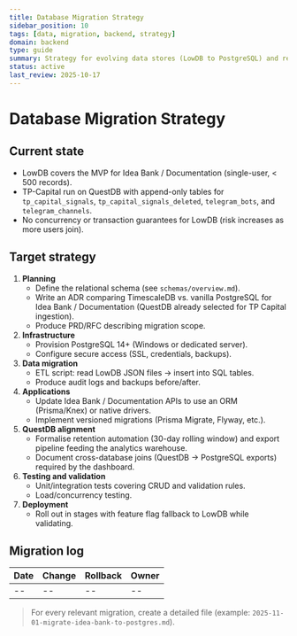 ```yaml
---
title: Database Migration Strategy
sidebar_position: 10
tags: [data, migration, backend, strategy]
domain: backend
type: guide
summary: Strategy for evolving data stores (LowDB to PostgreSQL) and recording changes
status: active
last_review: 2025-10-17
---
```


# Database Migration Strategy

## Current state

- LowDB covers the MVP for Idea Bank / Documentation (single-user, < 500 records).
- TP-Capital run on QuestDB with append-only tables for `tp_capital_signals`, `tp_capital_signals_deleted`, `telegram_bots`, and `telegram_channels`.
- No concurrency or transaction guarantees for LowDB (risk increases as more users join).

## Target strategy

1. **Planning**
   - Define the relational schema (see `schemas/overview.md`).
   - Write an ADR comparing TimescaleDB vs. vanilla PostgreSQL for Idea Bank / Documentation (QuestDB already selected for TP Capital ingestion).
   - Produce PRD/RFC describing migration scope.
2. **Infrastructure**
   - Provision PostgreSQL 14+ (Windows or dedicated server).
   - Configure secure access (SSL, credentials, backups).
3. **Data migration**
   - ETL script: read LowDB JSON files -> insert into SQL tables.
   - Produce audit logs and backups before/after.
4. **Applications**
   - Update Idea Bank / Documentation APIs to use an ORM (Prisma/Knex) or native drivers.
   - Implement versioned migrations (Prisma Migrate, Flyway, etc.).
5. **QuestDB alignment**
   - Formalise retention automation (30-day rolling window) and export pipeline feeding the analytics warehouse.
   - Document cross-database joins (QuestDB → PostgreSQL exports) required by the dashboard.
6. **Testing and validation**
   - Unit/integration tests covering CRUD and validation rules.
   - Load/concurrency testing.
7. **Deployment**
   - Roll out in stages with feature flag fallback to LowDB while validating.

## Migration log

| Date | Change | Rollback | Owner |
|------|--------|----------|-------|
| -- | -- | -- | -- |

> For every relevant migration, create a detailed file (example: `2025-11-01-migrate-idea-bank-to-postgres.md`).
